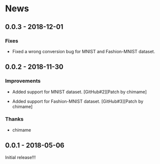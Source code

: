 # News

## 0.0.3 - 2018-12-01

### Fixes

  * Fixed a wrong conversion bug for MNIST and Fashion-MNIST dataset.

## 0.0.2 - 2018-11-30

### Improvements

  * Added support for MNIST dataset.
    [GitHub#2][Patch by chimame]

  * Added support for Fashion-MNIST dataset.
    [GitHub#3][Patch by chimame]

### Thanks

  * chimame

## 0.0.1 - 2018-05-06

Initial release!!!
